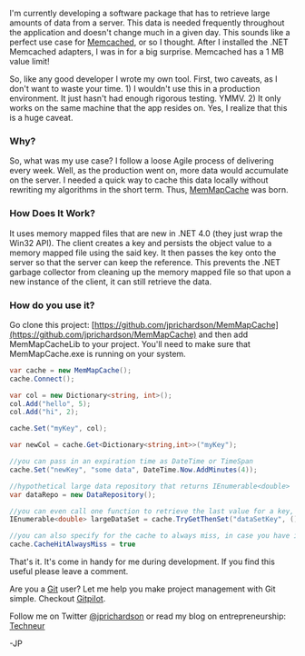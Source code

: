 <!--
author: JP Richardson
publish: Fri Jan 21 2011 19:25:07 GMT-0600 (CST)
status: publish
type: post
link: https://procbits.wordpress.com/2011/01/21/memcached-alternative-for-c-net/
tags: C#
slug: 2011/01/21/memcached-alternative-for-c-net
title: Memcached Alternative for C#/.NET
-->



I'm currently developing a software package that has to retrieve large
amounts of data from a server. This data is needed frequently throughout
the application and doesn't change much in a given day. This sounds like
a perfect use case for
[Memcached](http://en.wikipedia.org/wiki/Memcached), or so I thought.
After I installed the .NET Memcached adapters, I was in for a big
surprise. Memcached has a 1 MB value limit!

So, like any good developer I wrote my own tool. First, two caveats, as
I don't want to waste your time. 1) I wouldn't use this in a production
environment. It just hasn't had enough rigorous testing. YMMV. 2) It
only works on the same machine that the app resides on. Yes, I realize
that this is a huge caveat.

### Why?

So, what was my use case? I follow a loose Agile process of delivering
every week. Well, as the production went on, more data would accumulate
on the server. I needed a quick way to cache this data locally without
rewriting my algorithms in the short term. Thus,
[MemMapCache](https://github.com/jprichardson/MemMapCache) was born.

### How Does It Work?

It uses memory mapped files that are new in .NET 4.0 (they just wrap the
Win32 API). The client creates a key and persists the object value to a
memory mapped file using the said key. It then passes the key onto the
server so that the server can keep the reference. This prevents the .NET
garbage collector from cleaning up the memory mapped file so that upon a
new instance of the client, it can still retrieve the data.

### How do you use it?

Go clone this project:
[https://github.com/jprichardson/MemMapCache](https://github.com/jprichardson/MemMapCache)
and then add MemMapCacheLib to your project. You'll need to make sure
that MemMapCache.exe is running on your system.

```csharp
var cache = new MemMapCache();
cache.Connect();

var col = new Dictionary<string, int>();
col.Add("hello", 5);
col.Add("hi", 2);

cache.Set("myKey", col);

var newCol = cache.Get<Dictionary<string,int>>("myKey");

//you can pass in an expiration time as DateTime or TimeSpan
cache.Set("newKey", "some data", DateTime.Now.AddMinutes(4)); 

//hypothetical large data repository that returns IEnumerable<double>
var dataRepo = new DataRepository(); 

//you can even call one function to retrieve the last value for a key, if it doesn't exist set a new value
IEnumerable<double> largeDataSet = cache.TryGetThenSet("dataSetKey", () => dataRepo.LoadLargeDataSet());

//you can also specify for the cache to always miss, in case you have it deeply embedded in your code and you want to run unit tests that aren't cache dependent
cache.CacheHitAlwaysMiss = true
```

That's it. It's come in handy for me during development. If you find
this useful please leave a comment.

Are you a [Git](http://gitpilot.com) user? Let me help you make project
management with Git simple. Checkout [Gitpilot](http://gitpilot.com).

Follow me on Twitter [@jprichardson](http://twitter.com/jprichardson) or
read my blog on entrepreneurship: [Techneur](http://techneur.com)

-JP
